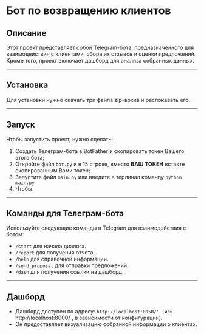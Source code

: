 # Бот по возвращению клиентов

## Описание
Этот проект представляет собой Telegram-бота, предназначенного для взаимодействия с клиентами, сбора их отзывов и оценки предложений. Кроме того, проект включает дашборд для анализа собранных данных.

---

## Установка
Для установки нужно скачать три файла zip-архив и распокавать его.

---

## Запуск
Чтобы запустить проект, нужно сделать:
1. Создать Телеграм-бота в BotFather и скопировать токен Вашего этого бота;
2. Откройте файл `bot.py` и в 15 строке, вместо **ВАШ ТОКЕН** вставте скопированным Вами токен;
3. Запустите файл `main.py` или введите в терлинал команду ```python main.py```
4. Чтобы

---

## Команды для Телеграм-бота
Используйте следующие команды в Telegram для взаимодействия с ботом:
- `/start` для начала диалога.
- `/report` для получения отчета.
- `/help` для справочной информации.
- `/send_proposal` для отправки предложений.
- `/dash` для получения ссылки на дашборд.

---

## Дашборд
- Дашборд доступен по адресу: `http://localhost:8050/' (или `http://localhost:8000/`, в зависимости от конфигурации).
- Он предоставляет визуализацию собранной информации о клиентах.
